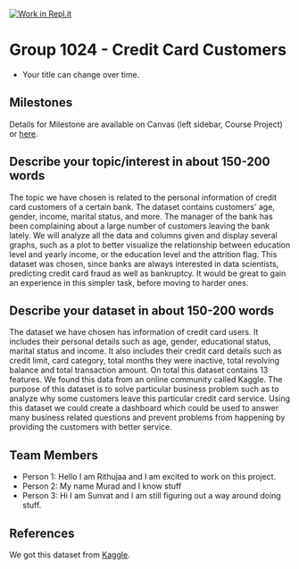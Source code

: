 [![Work in Repl.it](https://classroom.github.com/assets/work-in-replit-14baed9a392b3a25080506f3b7b6d57f295ec2978f6f33ec97e36a161684cbe9.svg)](https://classroom.github.com/online_ide?assignment_repo_id=360406&assignment_repo_type=GroupAssignmentRepo)
# Group 1024 - Credit Card Customers

- Your title can change over time.

## Milestones

Details for Milestone are available on Canvas (left sidebar, Course Project) or [here](https://firas.moosvi.com/courses/data301/project/milestone01.html).

## Describe your topic/interest in about 150-200 words

 The topic we have chosen is related to the personal information of credit card customers of a certain bank. The dataset contains customers' age, gender, income, marital status, and more. The manager of the bank has been complaining about a large number of customers leaving the bank lately. We will analyze all the data and columns given and display several graphs, such as a plot to better visualize the relationship between education level and yearly income, or the education level and the attrition flag. This dataset was chosen, since banks are always interested in data scientists, predicting credit card fraud as well as bankruptcy. It would be great to gain an experience in this simpler task, before moving to harder ones.

## Describe your dataset in about 150-200 words

The dataset we have chosen has information of credit card users. It includes their personal details such as age, gender, educational status, marital status and income. It also includes their credit card details such as credit limit, card category, total months they were inactive, total revolving balance and total transaction amount. On total this dataset contains 13 features. We found this data from an online community called Kaggle. The purpose of this dataset is to solve particular business problem such as to analyze why some customers leave this particular credit card service. Using this dataset we could create a dashboard which could be used to answer many business related questions and prevent problems from happening by providing the customers with better service. 

## Team Members

- Person 1: Hello I am Rithujaa and I am excited to work on this project.
- Person 2: My name Murad and I know stuff
- Person 3: Hi I am Sunvat and I am still figuring out a way around doing stuff.

## References

We got this dataset from [Kaggle](https://www.kaggle.com/sakshigoyal7/credit-card-customers).
